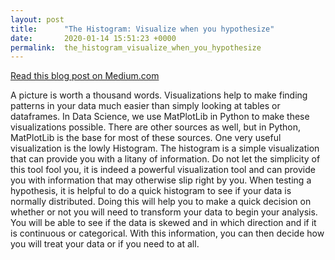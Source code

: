 ```yaml
---
layout: post
title:      "The Histogram: Visualize when you hypothesize"
date:       2020-01-14 15:51:23 +0000
permalink:  the_histogram_visualize_when_you_hypothesize
---
```


[Read this blog post on Medium.com](https://medium.com/@cheffrey2000/the-histogram-visualize-before-you-hypothesize-2de2844f8634?source=friends_link&sk=6a0dfab8008acc997312f7eac6432cce#)

A picture is worth a thousand words. Visualizations help to make finding patterns in your data much easier than simply looking at tables or dataframes. In Data Science, we use MatPlotLib in Python to make these visualizations possible. There are other sources as well, but in Python, MatPlotLib is the base for most of these sources. One very useful visualization is the lowly Histogram.
The histogram is a simple visualization that can provide you with a litany of information. Do not let the simplicity of this tool fool you, it is indeed a powerful visualization tool and can provide you with information that may otherwise slip right by you.
When testing a hypothesis, it is helpful to do a quick histogram to see if your data is normally distributed. Doing this will help you to make a quick decision on whether or not you will need to transform your data to begin your analysis. You will be able to see if the data is skewed and in which direction and if it is continuous or categorical. With this information, you can then decide how you will treat your data or if you need to at all.

